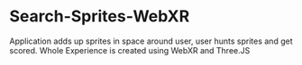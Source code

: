 # Search-Sprites-WebXR
 Application adds up sprites in space around user, user hunts sprites and get scored. Whole Experience is created using WebXR and Three.JS
